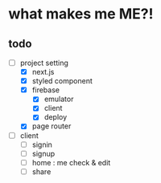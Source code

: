 # what makes me ME?!

## todo

- [ ] project setting
  - [x] next.js
  - [x] styled component
  - [x] firebase
    - [x] emulator
    - [x] client
    - [x] deploy
  - [x] page router
- [ ] client
  - [ ] signin
  - [ ] signup
  - [ ] home : me check & edit
  - [ ] share

